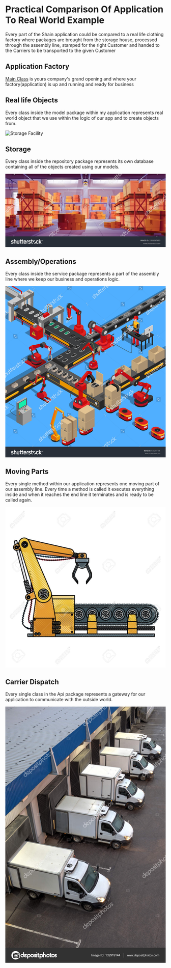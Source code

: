 # Practical Comparison Of Application To Real World Example

Every part of the Shain application could be compared to a real life clothing factory where packages
are brought from the storage house, processed through the assembly line, stamped for the right Customer
and handed to the Carriers to be transported to the given Customer

## Application Factory


[Main Class](../../src/main/java/org/example/ShainApplication.java) is yours company's grand opening and
where your factory(application) is up and running and ready for business           


## Real life Objects

Every class inside the model package within my application
represents real world object that we use within the logic of 
our app and to create objects from.

![Storage Facility](../../src/main/resources/images/models.jpg)

## Storage

Every class inside the repository package represents 
its own database containing all of the objects created
using our models.

![Storage Facility](../../src/main/resources/images/storage-facility.jpg)

## Assembly/Operations

Every class inside the service package represents a 
part of the assembly line where we keep our business 
and operations logic.

![Storage Facility](../../src/main/resources/images/assembly.jpg)

## Moving Parts

Every single method within our application represents one
moving part of our assembly line. Every time a method is
called it executes everything inside and when it reaches
the end line it terminates and is ready to be called again.


![Storage Facility](../../src/main/resources/images/robot-arm.jpg)


## Carrier Dispatch

Every single class in the Api package represents a gateway
for our application to communicate with the outside world.


![Storage Facility](../../src/main/resources/images/carrier-gates.jpg)

